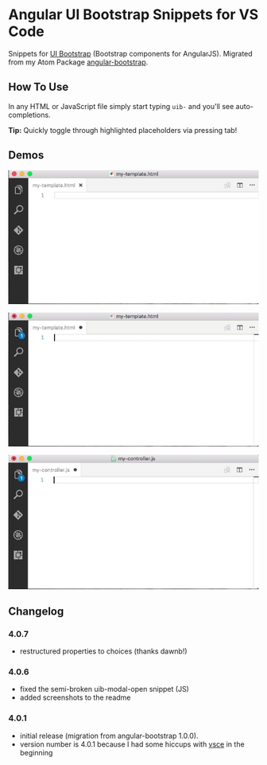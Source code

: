 # Angular UI Bootstrap Snippets for VS Code

Snippets for [UI Bootstrap](https://angular-ui.github.io/bootstrap) (Bootstrap components for AngularJS). Migrated from my Atom Package [angular-bootstrap](https://atom.io/packages/angular-bootstrap).

## How To Use

In any HTML or JavaScript file simply start typing `uib-` and you'll see auto-completions.

**Tip:** Quickly toggle through highlighted placeholders via pressing tab!

## Demos

![uib-btn snippets in action](https://raw.githubusercontent.com/herrherrmann/angular-bootstrap-code/master/images/uib-btn-demo.gif)

![uib-modal html snippet in action](https://raw.githubusercontent.com/herrherrmann/angular-bootstrap-code/master/images/uib-modal-demo.gif)

![uib-modal js snippet in action](https://raw.githubusercontent.com/herrherrmann/angular-bootstrap-code/master/images/uib-modal-js-demo.gif)

## Changelog

### 4.0.7

- restructured properties to choices (thanks dawnb!)

### 4.0.6

- fixed the semi-broken uib-modal-open snippet (JS)
- added screenshots to the readme

### 4.0.1

- initial release (migration from angular-bootstrap 1.0.0).
- version number is 4.0.1 because I had some hiccups with [vsce](https://code.visualstudio.com/docs/tools/vscecli) in the beginning 
